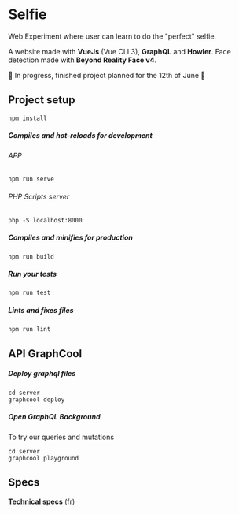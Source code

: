 # Selfie
Web Experiment where user can learn to do the "perfect" selfie.

A website made with **VueJs** (Vue CLI 3), **GraphQL** and **Howler**. Face detection made with **Beyond Reality Face v4**.

🚧 In progress, finished project planned for the 12th of June 🚧


## Project setup
```
npm install
```

##### Compiles and hot-reloads for development
###### APP
```
npm run serve
```

###### PHP Scripts server
```
php -S localhost:8000
```

##### Compiles and minifies for production
```
npm run build
```

##### Run your tests
```
npm run test
```

##### Lints and fixes files
```
npm run lint
```

## API GraphCool
##### Deploy graphql files
```
cd server
graphcool deploy
```

##### Open GraphQL Background
To try our queries and mutations
```
cd server
graphcool playground
```

## Specs
**[Technical specs](https://github.com/cerseig/selfie/blob/dev/specs.md)** (fr)

